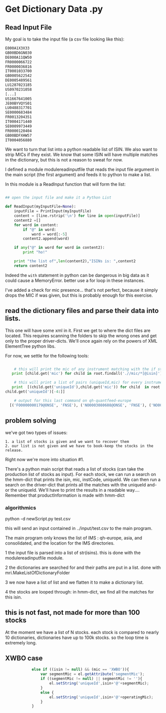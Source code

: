 # Get Dictionary Data .py

## Read Input File

My goal is to take the input file (a csv file looking like this):

```bash
E000A1X3X33
GB00BD6GN030
DE000A11QW50
FR0000066722
FR0000036816
IT0001033700
GB0005622542
DE0005489561
LU1287023185
US0970231058
[...]
US1667641005
JE00BYVQYS01
LU0488317701
SE0000683484
FR0013204351
IT0004171440
SE0009973449
FR0000120404
GB00BDFXHW57
IT0004056880
```

We want to turn that list into a python readable list of ISIN. 
We also want to strip MICs if they exist.
We know that some ISIN will have multiple matches in the dictionary, but this is not a reason to sweat for now.

I defined a module modulereadinputfile that reads the input file argument in the main script (the first argument) and feeds it to python to make a list.

In this module is a ReadInput function that will form the list:

```python

## open the input file and make it a Python List

def ReadInput(myInputFile=None):
    inputFile = PrintInput(myInputFile)
    content = [line.rstrip('\n') for line in open(inputFile)]
    content2 =[]
    for word in content:
        if "@" in word:
            word = word[:-5]
        content2.append(word)

    if any("@" in word for word in content2):
        print "ho!"

    print "the list of",len(content2),"ISINs is: ",content2
    return content2

```

Indeed the ```with``` statement in python can be dangerous in big data as it could cause a MemoryError. better use a for loop in these instances.

I've added a check for mic presence... that's not perfect, because it simply drops the MIC if was given, but this is probably enough for this exercise.

## read the dictionary files and parse their data into lists.

This one will have some xml in it. First we get to where the dict files are located.
This requires scanning the folders to skip the wrong ones and get only to the proper driver-dicts.
We'll once again rely on the powers of XML ElementTree python libs.

For now, we settle for the following tools:

```python

	# this will print the mic of any instrument matching with the if statement.
   print [child.get('mic') for child in root.findall('.//mic/*[@isin]') if child.get('uniqueId') == "GB00BFM6RT85@XLON"]

    # this will print a list of pairs (uniqueId,mic) for every instrument in file where the MIC field is different from the mic used in making the uniqueId:
   print  [(child.get('uniqueId'),child.get('mic')) for child  in root.findall('.//mic/*[@isin]') if child.get('mic') != \
child.get('uniqueId')[-4:]]

    # output for this last command on qh-quantfeed-europe
  [('FO0000000179@ONSE', 'FNSE'), ('NO0003080608@ONSE', 'FNSE'), ('NO0003035305@ONSE', 'FNSE'), ('NO0010199052@ONSE', 'FNSE'), ('CY0102630916@ONSE', 'FNSE'), ('NO0003679102@ONSE', 'FNSE'), ('NO0010360266@ONSE', 'FNSE'), ('NO0003399917@ONSE', 'FNSE'), ('BMG671801022@ONSE', 'FNSE'), ('SG1AD2000008@ONSE', 'FNSE'), ('CY0101550917@ONSE', 'FNSE'), ('KYG813131011@ONSE', 'FNSE'), ('SE0006091997@XSTO', 'FNSE'), ('SE0008347660@XSTO', 'FNSE'), ('NO0010657448@ONSE', 'FNSE'), ('NO0010694029@ONSE', 'FNSE'), ('NO0010576010@ONSE', 'FNSE'), ('NO0010283211@ONSE', 'FNSE'), ('DK0060477263@ONSE', 'FNSE'), ('NO0010564701@ONSE', 'FNSE'), ('NO0010776875@ONSE', 'FNSE'), ('SE0002367797@XSTO', 'FNSE'), ('NO0003064107@ONSE', 'FNSE'), ('NO0010716418@ONSE', 'FNSE'), ('NO0010317340@ONSE', 'FNSE'), ('NO0010014632@ONSE', 'FNSE'), ('SE0005992831@XSTO', 'FNSE'), ('SE0007730650@XSTO', 'FNSE'), ('SE0001105511@XSTO', 'FNSE'), ('NO0010571680@ONSE', 'FNSE'), ('NO0003095309@ONSE', 'FNSE'), ('NO0010792625@ONSE', 'FNSE'), ('NO0010671068@ONSE', 'FNSE'), ('SE0005003654@XSTO', 'FNSE'), ('NO0010466022@ONSE', 'FNSE'), ('NO0010289200@ONSE', 'FNSE'), ('NO0003043309@ONSE', 'FNSE'), ('NO0010629108@ONSE', 'FNSE'), ('DK0060945467@ONSE', 'FNSE'), ('NO0010593544@ONSE', 'FNSE'), ('BMG1466R1088@ONSE', 'FNSE'), ('NO0010734338@ONSE', 'FNSE'), ('NO0003070609@ONSE', 'FNSE'), ('SE0007100342@XSTO', 'FNSE'), ('NO0010778095@ONSE', 'FNSE'), ('NO0010743545@ONSE', 'FNSE'), ('NO0003096208@ONSE', 'FNSE'), ('NO0003117202@ONSE', 'FNSE'), ('NO0003025009@ONSE', 'FNSE'), ('SE0000188518@XSTO', 'FNSE'), ('NO0010360175@ONSE', 'FNSE'), ('NO0010571698@ONSE', 'FNSE'), ('SE0006543344@XSTO', 'FNSE'), ('SE0007158928@XSTO', 'FNSE'), ('NO0010001118@ONSE', 'FNSE'), ('NO0010397581@ONSE', 'FNSE'), ('NO0004913609@ONSE', 'FNSE'), ('MT0001000109@XSTO', 'FNSE'), ('SE0008091904@XSTO', 'FNSE'), ('CY0101162119@ONSE', 'FNSE'), ('NO0010789506@ONSE', 'FNSE'), ('SE0006143129@XSTO', 'FNSE'), ('SE0009160872@XSTO', 'FNSE'), ('CA46016U1084@XSTO', 'FNSE'), ('NO0010284318@ONSE', 'FNSE'), ('NO0010739402@ONSE', 'FNSE'), ('NO0010159684@ONSE', 'FNSE'), ('SE0003366871@ONSE', 'FNSE'), ('NO0004895103@ONSE', 'FNSE'), ('DK0060520450@ONSE', 'FNSE'), ('NO0010763550@ONSE', 'FNSE'), ('NO0010257728@ONSE', 'FNSE'), ('NO0010650013@ONSE', 'FNSE'), ('NO0010299068@ONSE', 'FNSE'), ('NO0003079709@ONSE', 'FNSE'), ('SE0007074505@XSTO', 'FNSE'), ('SE0007277876@XSTO', 'FNSE'), ('NO0010550056@ONSE', 'FNSE'), ('NO0010429145@ONSE', 'FNSE'), ('NO0003572802@ONSE', 'FNSE'), ('NO0010781206@ONSE', 'FNSE'), ('SE0006826046@XSTO', 'FNSE'), ('NO0010808892@ONSE', 'FNSE'), ('FO000A0DN9X4@ONSE', 'FNSE'), ('NO0010598683@ONSE', 'FNSE'), ('NO0003055808@ONSE', 'FNSE'), ('NO0010209331@ONSE', 'FNSE'), ('NO0003399909@ONSE', 'FNSE'), ('SE0004840718@XSTO', 'FNSE'), ('NO0003078107@ONSE', 'FNSE'), ('NO0010715394@ONSE', 'FNSE'), ('NO0010387004@ONSE', 'FNSE'), ('NO0010379779@ONSE', 'FNSE'), ('NO0003103103@ONSE', 'FNSE')]

```

## problem solving

we've got two types of issues: 
	
	1. a list of stocks is given and we want to recover them
	2. our list is not given and we have to book-keep the stocks in the release.

Right now we're more into situation #1. 

There's a python main script that reads a list of stocks (can take the production list of stocks as input).
For each stock, we can run a search on the hmm-dict that prints the isin, mic, instCode, uniqueId.
We can then run a search on the driver-dict that prints all the matches with the uniqueId and-or the uniqueId. We'll have to print the results in a readable way....
Remember that productInformation is made with hmm-dict

### algorithmics

python -d newScript.py test.csv

this will send an input contained in ../input/test.csv to the main program.

The main program only knows the list of IMS : qh-europe, asia, and consolidated, and the location for the IMS directories.

1 the input file is parsed into a list of str(isins). this is done with the modulereadinputfile module.

2 the dictionaries are searched for and their paths are put in a list. done with mri.MakeListOfDictionaryFolder

3 we now have a list of list and we flatten it to make a dictionary list.

4 the stocks are looped through:
in hmm-dict, we find all the matches for this isin.

## this is not fast, not made for more than 100 stocks

At the moment we have a list of N stocks. each stock is compared to nearly 10 dictionaries, dictionaries have up to 100k stocks. so the loop time is extremely long.

## XWBO case
```javascript
            else if ((isin != null) && (mic == 'XWBO')){
                var segmentMic = el.getAttribute('segmentMic');
                if ((segmentMic != null) || segmentMic != ''){
                    el.setString('uniqueId',isin+'@'+segmentMic);
                }
                else {
                    el.setString('uniqueId',isin+'@'+operatingMic);
                }
            }
```
			